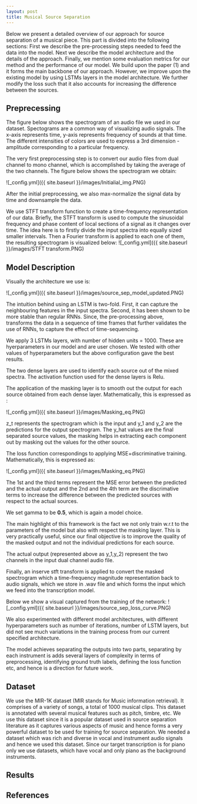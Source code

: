 ```yaml
---
layout: post
title: Musical Source Separation
---
```


Below we present a detailed overview of our approach for source separation of a musical piece. This part is divided into the following sections: First we describe the pre-processing steps needed to feed the data into the model.  Next we describe the model architecture and the details of the approach. Finally, we mention some evaluation metrics for our method and the performance of our model.
We build upon the paper (1) and it forms the main backbone of our approach. However, we improve upon the existing model by using LSTMs layers in the model architecture. We further modify the loss such that it also accounts for increasing the difference between the sources. 

## Preprecessing

The figure below shows the spectrogram of an audio file we used in our dataset.
Spectograms are a common way of visualizing audio signals. The x-axis represents time, y-axis represents frequency of sounds at that time. The different intensities of colors are used to express a 3rd dimension - amplitude corresponding to a particular frequency.

The very first preprocessing step is to convert our audio files from dual channel to mono channel, which is accomplished by taking the average of the two channels.  The figure below shows the spectrogram we obtain:

![_config.yml]({{ site.baseurl }}/images/Initialial_img.PNG)

After the initial preprocessing, we also max-normalize the signal data by time and downsample the data.

We use STFT transform function to create a time-frequency representation of our data. Briefly, the STFT transform is used to compute the sinusoidal frequency and phase content of local sections of a signal as it changes over time. The idea here is to firstly divide the input spectra into equally sized smaller intervals. Then a Fourier transform is applied to each one of them, the resulting spectrogram is visualized below:
![_config.yml]({{ site.baseurl }}/images/STFT transform.PNG)


## Model Description

Visually the architecture we use is:

![_config.yml]({{ site.baseurl }}/images/source_sep_model_updated.PNG)

The intuition behind using an LSTM is two-fold. First, it can capture the neighbouring features in the input spectra. Second, it has been shown to be more stable than regular RNNs. Since, the pre-processing above, transforms the data in a sequence of time frames that further validates the use of RNNs, to capture the effect of time-sequencing.

We apply 3 LSTMs layers, with number of hidden units = 1000. These are hyerparameters in our model and are user chosen. We tested with other values of hyperparameters but the above configuration gave the best results. 

The two dense layers are used to identify each source out of the mixed spectra. The activation function used for the dense layers is Relu. 

The application of the masking layer is to smooth out the output for each source obtained from each dense layer. Mathematically, this is expressed as : 

![_config.yml]({{ site.baseurl }}/images/Masking_eq.PNG)

 z_t represents the spectrogram which is the input and y_1 and y_2 are the predictions for the output spectrogram. The y_hat values are the final separated source values, the masking helps in extracting each component out by masking out the values for the other source.
 
 The loss function correspondings to applying MSE+discriminative training. Mathematically, this is expressed as:
 
 ![_config.yml]({{ site.baseurl }}/images/Masking_eq.PNG)
 
 The 1st and the third terms represent the MSE error between the predicted and the actual output and the 2nd and the 4th term are the discrimative terms to increase the difference between the predicted sources with respect to the actual sources.
 
 We set gamma to be **0.5**, which is again a model choice.
 
 The main highlight of this framework is the fact we not only train w.r.t to the parameters of the model but also with respect the masking layer. This is very practically useful, since our final objective is to improve the quality of the masked output and not the individual predictions for each source.
 
 The actual output (represented above as y_1,y_2) represent the two channels in the input dual channel audio file.
 
Finally, an inserve stft transform is applied to convert the masked spectrogram which a time-frequency magnitude representation back to audio signals, which we store in .wav file and which forms the input which we feed into the transcription model. 

Below we show a visual captured from the training of the network:
![_config.yml]({{ site.baseurl }}/images/source_sep_loss_curve.PNG)

We also experimented with different model architectures, with different hyperparameters such as number of iterations, number of LSTM layers, but did not see much variations in the training process from our current specified architecture.

The model achieves separating the outputs into two parts, separating by each instrument is adds several layers of complexity in terms of preprocessing, identifying ground truth labels, defining the loss function etc,  and hence is a direction for future work.


## Dataset
We use the MIR-1K dataset (MIR stands for Music information retrieval). 
It comprises of a variety of songs, a total of 1000 musical clips. This dataset is annotated with several musical features such as pitch, timbre, etc. We use this dataset since it is a popular dataset used in source separation literature as it captures various aspects of music and hence forms a very powerful dataset to be used for training for source separation. We needed a dataset which was rich and diverse in vocal and instrument audio signals and hence we used this dataset. 
Since our target transcription is for piano only we use datasets, which have vocal and only piano as the background instruments.


## Results


## References
